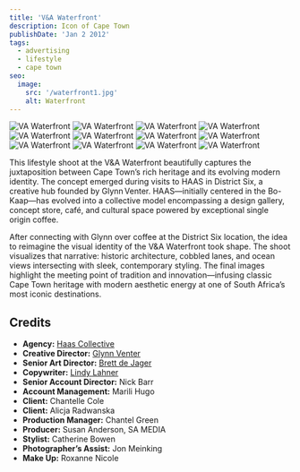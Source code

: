 ```yaml
---
title: 'V&A Waterfront'
description: Icon of Cape Town
publishDate: 'Jan 2 2012'
tags:
  - advertising
  - lifestyle
  - cape town
seo:
  image:
    src: '/waterfront1.jpg'
    alt: Waterfront
---
```



![VA Waterfront](/waterfront1.jpg)
![VA Waterfront](/waterfront2.jpg)
![VA Waterfront](/waterfront3.jpg)
![VA Waterfront](/waterfront4.jpg)
![VA Waterfront](/waterfront5.jpg)
![VA Waterfront](/waterfront6.jpg)
![VA Waterfront](/waterfront7.jpg)
![VA Waterfront](/waterfront8.jpg)
![VA Waterfront](/waterfront9.jpg)
![VA Waterfront](/GWC_2396.jpg)
![VA Waterfront](/GWC_4054.jpg)
![VA Waterfront](/GWC_8916_1.jpg)


This lifestyle shoot at the V&A Waterfront beautifully captures the juxtaposition between Cape Town’s rich heritage and its evolving modern identity. The concept emerged during visits to HAAS in District Six, a creative hub founded by Glynn Venter. HAAS—initially centered in the Bo-Kaap—has evolved into a collective model encompassing a design gallery, concept store, café, and cultural space powered by exceptional single origin coffee.

After connecting with Glynn over coffee at the District Six location, the idea to reimagine the visual identity of the V&A Waterfront took shape. The shoot visualizes that narrative: historic architecture, cobbled lanes, and ocean views intersecting with sleek, contemporary styling. The final images highlight the meeting point of tradition and innovation—infusing classic Cape Town heritage with modern aesthetic energy at one of South Africa’s most iconic destinations.



## Credits

- **Agency:** [Haas Collective](https://twitter.com/HaasCoffee)
- **Creative Director:** [Glynn Venter](https://za.linkedin.com/in/glynn-venter-30600b44)
- **Senior Art Director:** [Brett de Jager](https://www.behance.net/brettdejager)
- **Copywriter:** [Lindy Lahner](https://www.behance.net/LahnerL)
- **Senior Account Director:** Nick Barr
- **Account Management:** Marili Hugo
- **Client:** Chantelle Cole
- **Client:** Alicja Radwanska
- **Production Manager:** Chantel Green
- **Producer:** Susan Anderson, SA MEDIA
- **Stylist:** Catherine Bowen
- **Photographer’s Assist:** Jon Meinking
- **Make Up:** Roxanne Nicole